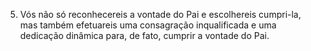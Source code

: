 ﻿5. Vós não só reconhecereis a vontade do Pai e escolhereis cumpri-la, mas também efetuareis uma consagração inqualificada e uma dedicação dinâmica para, de fato, cumprir a vontade do Pai.